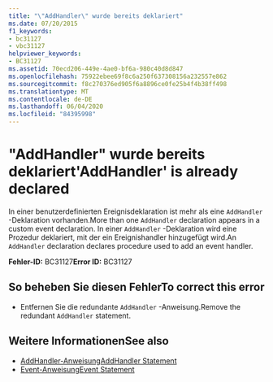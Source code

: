 ```yaml
---
title: "\"AddHandler\" wurde bereits deklariert"
ms.date: 07/20/2015
f1_keywords:
- bc31127
- vbc31127
helpviewer_keywords:
- BC31127
ms.assetid: 70ecd206-449e-4ae0-bf6a-980c40d8d847
ms.openlocfilehash: 75922ebee69f8c6a250f637308156a232557e862
ms.sourcegitcommit: f8c270376ed905f6a8896ce0fe25b4f4b38ff498
ms.translationtype: MT
ms.contentlocale: de-DE
ms.lasthandoff: 06/04/2020
ms.locfileid: "84395998"
---
```

# <a name="addhandler-is-already-declared"></a><span data-ttu-id="5cefa-102">"AddHandler" wurde bereits deklariert</span><span class="sxs-lookup"><span data-stu-id="5cefa-102">'AddHandler' is already declared</span></span>
<span data-ttu-id="5cefa-103">In einer benutzerdefinierten Ereignisdeklaration ist mehr als eine `AddHandler` -Deklaration vorhanden.</span><span class="sxs-lookup"><span data-stu-id="5cefa-103">More than one `AddHandler` declaration appears in a custom event declaration.</span></span> <span data-ttu-id="5cefa-104">In einer `AddHandler` -Deklaration wird eine Prozedur deklariert, mit der ein Ereignishandler hinzugefügt wird.</span><span class="sxs-lookup"><span data-stu-id="5cefa-104">An `AddHandler` declaration declares procedure used to add an event handler.</span></span>  
  
 <span data-ttu-id="5cefa-105">**Fehler-ID:** BC31127</span><span class="sxs-lookup"><span data-stu-id="5cefa-105">**Error ID:** BC31127</span></span>  
  
## <a name="to-correct-this-error"></a><span data-ttu-id="5cefa-106">So beheben Sie diesen Fehler</span><span class="sxs-lookup"><span data-stu-id="5cefa-106">To correct this error</span></span>  
  
- <span data-ttu-id="5cefa-107">Entfernen Sie die redundante `AddHandler` -Anweisung.</span><span class="sxs-lookup"><span data-stu-id="5cefa-107">Remove the redundant `AddHandler` statement.</span></span>  
  
## <a name="see-also"></a><span data-ttu-id="5cefa-108">Weitere Informationen</span><span class="sxs-lookup"><span data-stu-id="5cefa-108">See also</span></span>

- [<span data-ttu-id="5cefa-109">AddHandler-Anweisung</span><span class="sxs-lookup"><span data-stu-id="5cefa-109">AddHandler Statement</span></span>](../language-reference/statements/addhandler-statement.md)
- [<span data-ttu-id="5cefa-110">Event-Anweisung</span><span class="sxs-lookup"><span data-stu-id="5cefa-110">Event Statement</span></span>](../language-reference/statements/event-statement.md)
